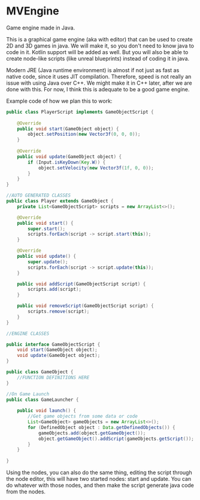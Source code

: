 # MVEngine

Game engine made in Java.

This is a graphical game engine (aka with editor) that can be used to create 2D and 3D games in java. We will make it,
so you don't need to know java to code in it. Kotlin support will be added as well. But you will also be able to create
node-like scripts (like unreal blueprints) instead of coding it in java.

Modern JRE (Java runtime environment) is almost if not just as fast as native code, since it uses JIT compilation.
Therefore, speed is not really an issue with using Java over C++. We might make it in C++ later, after we are done with
this. For now, I think this is adequate to be a good game engine.

Example code of how we plan this to work:

```java
public class PlayerScript implements GameObjectScript {
    
    @Override
    public void start(GameObject object) {
        object.setPosition(new Vector3f(0, 0, 0));
    }
    
    @Override
    public void update(GameObject object) {
        if (Input.isKeyDown(Key.W)) {
            object.setVelocity(new Vector3f(1f, 0, 0));
        }
    }
}

//AUTO GENERATED CLASSES
public class Player extends GameObject {
    private List<GameObjectScript> scripts = new ArrayList<>();

    @Override
    public void start() {
        super.start();
        scripts.forEach(script -> script.start(this));
    }

    @Override
    public void update() {
        super.update();
        scripts.forEach(script -> script.update(this));
    }

    public void addScript(GameObjectScript script) {
        scripts.add(script);
    }

    public void removeScript(GameObjectScript script) {
        scripts.remove(script);
    }
}

//ENGINE CLASSES

public interface GameObjectScript {
    void start(GameObject object);
    void update(GameObject object);
}

public class GameObject {
    //FUNCTION DEFINITIONS HERE
}

//On Game Launch
public class GameLauncher {
    
    public void launch() {
        //Get game objects from some data or code
        List<GameObject> gameObjects = new ArrayList<>();
        for (DefinedObject object : Data.getDefinedObjects()) {
            gameObjects.add(object.getGameObject());
            object.getGameObject().addScript(gameObjects.getScript());
        }
    }
    
}
```

Using the nodes, you can also do the same thing, editing the script through the node editor, this will have two started
nodes: start and update. You can do whatever with those nodes, and then make the script generate java code from the
nodes.